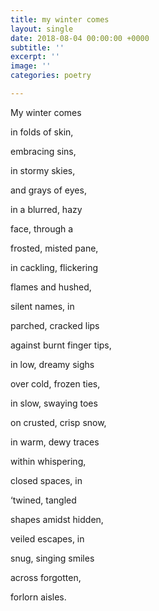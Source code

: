 ```yaml
---
title: my winter comes
layout: single
date: 2018-08-04 00:00:00 +0000
subtitle: ''
excerpt: ''
image: ''
categories: poetry

---
```

My winter comes

in folds of skin,

embracing sins,

in stormy skies,

and grays of eyes,

in a blurred, hazy

face, through a

frosted, misted pane,

in cackling, flickering

flames and hushed,

silent names, in

parched, cracked lips

against burnt finger tips,

in low, dreamy sighs

over cold, frozen ties,

in slow, swaying toes

on crusted, crisp snow,

in warm, dewy traces

within whispering,

closed spaces, in

‘twined, tangled

shapes amidst hidden,

veiled escapes, in

snug, singing smiles

across forgotten,

forlorn aisles.